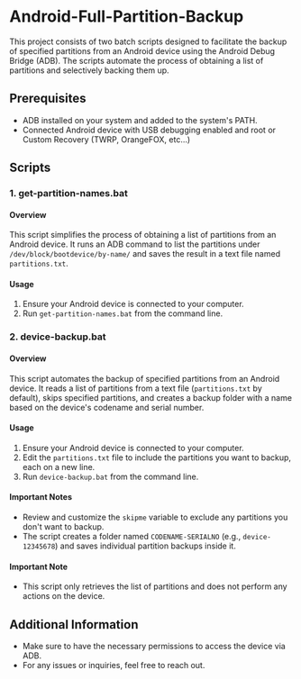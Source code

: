 # Android-Full-Partition-Backup

This project consists of two batch scripts designed to facilitate the backup of specified partitions from an Android device using the Android Debug Bridge (ADB). The scripts automate the process of obtaining a list of partitions and selectively backing them up.

## Prerequisites

- ADB installed on your system and added to the system's PATH.
- Connected Android device with USB debugging enabled and root or Custom Recovery (TWRP, OrangeFOX, etc...)

## Scripts

### 1. get-partition-names.bat

#### Overview

This script simplifies the process of obtaining a list of partitions from an Android device. It runs an ADB command to list the partitions under `/dev/block/bootdevice/by-name/` and saves the result in a text file named `partitions.txt`.

#### Usage

1. Ensure your Android device is connected to your computer.
2. Run `get-partition-names.bat` from the command line.


### 2. device-backup.bat

#### Overview

This script automates the backup of specified partitions from an Android device. It reads a list of partitions from a text file (`partitions.txt` by default), skips specified partitions, and creates a backup folder with a name based on the device's codename and serial number.

#### Usage

1. Ensure your Android device is connected to your computer.
2. Edit the `partitions.txt` file to include the partitions you want to backup, each on a new line.
3. Run `device-backup.bat` from the command line.

#### Important Notes

- Review and customize the `skipme` variable to exclude any partitions you don't want to backup.
- The script creates a folder named `CODENAME-SERIALNO` (e.g., `device-12345678`) and saves individual partition backups inside it.


#### Important Note

- This script only retrieves the list of partitions and does not perform any actions on the device.

## Additional Information

- Make sure to have the necessary permissions to access the device via ADB.
- For any issues or inquiries, feel free to reach out.
